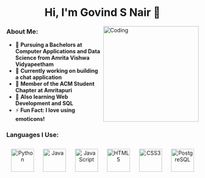 <h1 align="center">Hi, I'm Govind S Nair 👋</h1>
<img align="right" alt="Coding" width="250" src="https://github.com/Govind-S-Nair/Asset-Repository/blob/main/GIFs/Coding.gif">

### About Me:
- 🌱 **Pursuing a Bachelors at Computer Applications and Data Science from Amrita Vishwa Vidyapeetham**
- 🔭 **Currently working on building a chat application**
- 🤝 **Member of the ACM Student Chapter at Amritapuri**
- 🤔 **Also learning Web Development and SQL**
- ⚡ **Fun Fact: I love using emoticons!**

### Languages I Use:
<div align="center">   
<img style="margin: 10px" src="https://github.com/Govind-S-Nair/Asset-Repository/blob/main/Logos/Python.png" alt="Python" height="60"/>
<img style="margin: 10px" src="https://github.com/Govind-S-Nair/Asset-Repository/blob/main/Logos/Java.png" alt="Java" height="60"/> 
<img style="margin: 10px" src="https://github.com/Govind-S-Nair/Asset-Repository/blob/main/Logos/JavaScript.png" alt="JavaScript" height="60"/>    
<img style="margin: 10px" src="https://github.com/Govind-S-Nair/Asset-Repository/blob/main/Logos/HTML.png" alt="HTML5" height="60"/>  
<img style="margin: 10px" src="https://github.com/Govind-S-Nair/Asset-Repository/blob/main/Logos/CSS.png" alt="CSS3" height="60"/>
<img style="margin: 10px" src="https://github.com/Govind-S-Nair/Asset-Repository/blob/main/Logos/PostgreSQL.png" alt="PostgreSQL" height="60"/> 
</div>

